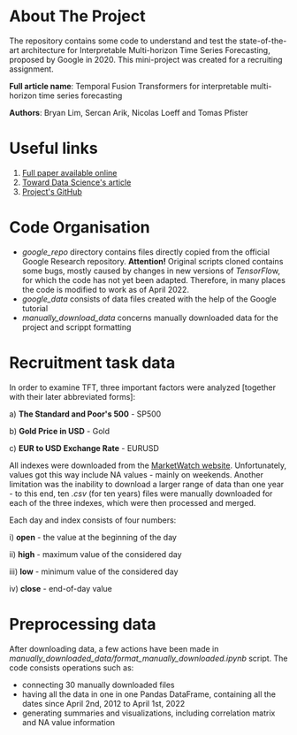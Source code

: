 # About The Project
The repository contains some code to understand and test the state-of-the-art architecture for Interpretable Multi-horizon Time Series Forecasting, proposed by Google in 2020. This mini-project was created for a recruiting assignment.

**Full article name**: Temporal Fusion Transformers for interpretable multi-horizon time series forecasting

**Authors**: Bryan Lim, Sercan Arik, Nicolas Loeff and Tomas Pfister

# Useful links
1. [Full paper available online](https://arxiv.org/pdf/1912.09363.pdf)
2. [Toward Data Science's article](https://towardsdatascience.com/temporal-fusion-transformer-googles-model-for-interpretable-time-series-forecasting-5aa17beb621)
3. [Project's GitHub](https://github.com/google-research/google-research/tree/master/tft)

# Code Organisation
- *google_repo* directory contains files directly copied from the official Google Research repository. **Attention!** Original scripts cloned contains some bugs, mostly caused by changes in new versions of *TensorFlo*w, for which the code has not yet been adapted. Therefore, in many places the code is modified to work as of April 2022.
- *google_data* consists of data files created with the help of the Google tutorial
- *manually_download_data* concerns manually downloaded data for the project and scrippt formatting

# Recruitment task data

In order to examine TFT, three important factors were analyzed [together with their later abbreviated forms]:

a) **The Standard and Poor's 500** - SP500

b) **Gold Price in USD** - Gold

c) **EUR to USD Exchange Rate** - EURUSD

All indexes were downloaded from the [MarketWatch website](https://www.marketwatch.com/). Unfortunately, values got this way include NA values - mainly on weekends. Another limitation was the inability to download a larger range of data than one year - to this end, ten *.csv* (for ten years) files were manually downloaded for each of the three indexes, which were then processed and merged.

Each day and index consists of four numbers:

i) **open** - the value at the beginning of the day

ii) **high** - maximum value of the considered day

iii) **low** - minimum value of the considered day

iv) **close** - end-of-day value

# Preprocessing data

After downloading data, a few actions have been made in *manually_downloaded_data/format_manually_downloaded.ipynb* script. The code consists operations such as:
- connecting 30 manually downloaded files 
- having all the data in one in one Pandas DataFrame, containing all the dates since April 2nd, 2012 to April 1st, 2022
- generating summaries and visualizations, including correlation matrix and NA value information
